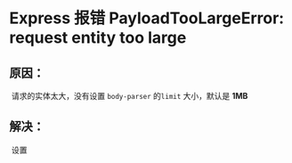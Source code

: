 # Express 报错 PayloadTooLargeError: request entity too large

## 原因：

​	请求的实体太大，没有设置 `body-parser` 的`limit` 大小，默认是 **1MB**

## 解决：

​	设置 
